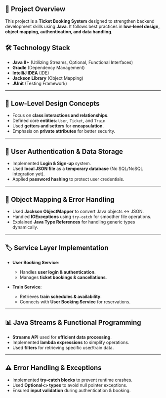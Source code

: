 ## 🚀 Project Overview
This project is a **Ticket Booking System** designed to strengthen backend development skills using **Java**. It follows best practices in **low-level design, object mapping, authentication, and data handling**.

## 🛠️ Technology Stack
- **Java 8+** (Utilizing Streams, Optional, Functional Interfaces)
- **Gradle** (Dependency Management)
- **IntelliJ IDEA** (IDE)
- **Jackson Library** (Object Mapping)
- **JUnit** (Testing Framework)

---

## 📌 Low-Level Design Concepts
- Focus on **class interactions and relationships**.
- Defined core **entities**: `User`, `Ticket`, and `Train`.
- Used **getters and setters** for **encapsulation**.
- Emphasis on **private attributes** for better security.

---

## 🔑 User Authentication & Data Storage
- Implemented **Login & Sign-up** system.
- Used **local JSON file** as a **temporary database** (No SQL/NoSQL integration yet).
- Applied **password hashing** to protect user credentials.

---

## 🔄 Object Mapping & Error Handling
- Used **Jackson ObjectMapper** to convert Java objects ↔ JSON.
- Handled **IOExceptions** using `try-catch` for smoother file operations.
- Explained **Java Type References** for handling generic types dynamically.

---

## 🏷️ Service Layer Implementation
- **User Booking Service**:
  - Handles **user login & authentication**.
  - Manages **ticket bookings & cancellations**.

- **Train Service**:
  - Retrieves **train schedules & availability**.
  - Connects with **User Booking Service** for reservations.

---

## 📊 Java Streams & Functional Programming
- **Streams API** used for **efficient data processing**.
- Implemented **lambda expressions** to simplify operations.
- Used **filters** for retrieving specific user/train data.

---

## ⚠️ Error Handling & Exceptions
- Implemented **try-catch blocks** to prevent runtime crashes.
- Used **Optional<> types** to avoid null pointer exceptions.
- Ensured **input validation** during authentication & booking.
